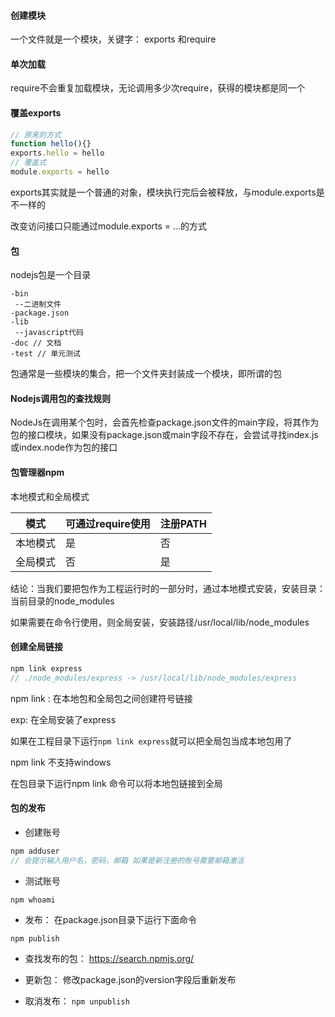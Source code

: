 #### 创建模块

一个文件就是一个模块，关键字： exports 和require

#### 单次加载

require不会重复加载模块，无论调用多少次require，获得的模块都是同一个

#### 覆盖exports

```javascript
// 原来的方式
function hello(){}
exports.hello = hello
// 覆盖式
module.exports = hello
```

exports其实就是一个普通的对象，模块执行完后会被释放，与module.exports是不一样的

改变访问接口只能通过module.exports = ...的方式

#### 包

nodejs包是一个目录

```
-bin
 --二进制文件
-package.json
-lib
 --javascript代码
-doc // 文档
-test // 单元测试 
```

包通常是一些模块的集合，把一个文件夹封装成一个模块，即所谓的包

#### Nodejs调用包的查找规则

NodeJs在调用某个包时，会首先检查package.json文件的main字段，将其作为包的接口模块，如果没有package.json或main字段不存在，会尝试寻找index.js或index.node作为包的接口

#### 包管理器npm

本地模式和全局模式

| 模式     | 可通过require使用 | 注册PATH |
| -------- | ----------------- | -------- |
| 本地模式 | 是                | 否       |
| 全局模式 | 否                | 是       |

结论：当我们要把包作为工程运行时的一部分时，通过本地模式安装，安装目录：当前目录的node_modules

如果需要在命令行使用，则全局安装，安装路径/usr/local/lib/node_modules

#### 创建全局链接

```javascript
npm link express
// ./node_modules/express -> /usr/local/lib/node_modules/express
```

npm link : 在本地包和全局包之间创建符号链接

exp: 在全局安装了express

如果在工程目录下运行```npm link express```就可以把全局包当成本地包用了

npm link 不支持windows

在包目录下运行npm link 命令可以将本地包链接到全局

#### 包的发布

- 创建账号 

```javascript
npm adduser
// 会提示输入用户名，密码，邮箱 如果是新注册的账号需要邮箱激活
```

- 测试账号

```javascript
npm whoami
```

- 发布： 在package.json目录下运行下面命令

```
npm publish
```

- 查找发布的包： https://search.npmjs.org/

- 更新包： 修改package.json的version字段后重新发布

- 取消发布： ```npm unpublish```

  

